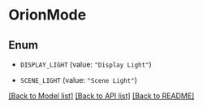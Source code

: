 # OrionMode

## Enum


* `DISPLAY_LIGHT` (value: `"Display Light"`)

* `SCENE_LIGHT` (value: `"Scene Light"`)


[[Back to Model list]](../README.md#documentation-for-models) [[Back to API list]](../README.md#documentation-for-api-endpoints) [[Back to README]](../README.md)


